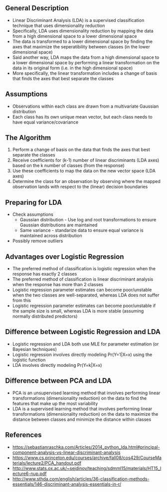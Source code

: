 ## General Description
- Linear Discriminant Analysis (LDA) is a supervised classification technique that uses dimensionality reduction
- Specifically, LDA uses dimensionality reduction by mapping the data from a high dimensional space to a lower dimensional space
- The data is transformed to a lower dimensional space by finding the axes that maximize the seperatibility between classes (in the lower dimensional space)
- Said another way, LDA maps the data from a high dimensional space to a lower dimensional space by performing a linear transformation on the data in its original form (i.e. in the high dimensional space)
- More specifically, the linear transformation includes a change of basis that finds the axes that best separate the classes 

## Assumptions
- Observations within each class are drawn from a multivariate Gaussian distribution
- Each class has its own unique mean vector, but each class needs to have equal variance/covariance

## The Algorithm
1. Perform a change of basis on the data that finds the axes that best separate the classes
2. Receive coefficients for (k-1) number of linear discriminants (LDA axes) based on the k number of classes (from the response)
3. Use these coefficients to map the data on the new vector space (LDA axes)
4. Determine the class for an observation by observing where the mapped observation lands with respect to the (linear) decision boundaries

## Preparing for LDA
- Check assumptions
	- Gaussian distribution - Use log and root transformations to ensure Gaussian distributions are maintained
	- Same variance - standarize data to ensure equal variance is maintained across distribution
- Possibly remove outliers

## Advantages over Logistic Regression
- The preferred method of classification is logistic regression when the response has exactly 2 classes
- The preferred method of classification is linear discriminant analysis when the response has more than 2 classes
- Logistic regression parameter estimates can become poor/unstable when the two classes are well-separated, whereas LDA does not suffer from this
- Logistic regression parameter estimates can become poor/unstable if the sample size is small, whereas LDA is more stable (assuming normally distributed predictors)

## Difference between Logistic Regression and LDA
- Logistic regression and LDA both use MLE for parameter estimation (or Bayesian techniques)
- Logistic regression involves directly modeling Pr(Y=1|X=x) using the logistic function
- LDA involves directly modeling Pr(Y=k|X=x)

## Difference between PCA and LDA
- PCA is an unsupervised learning method that involves performing linear transformations (dimensionality reduction) on the data to find the features that make up the most variability
- LDA is a supervised learning method that involves performing linear transformations (dimensionality reduction) on the data to maximize the distance between classes and minimize the distance within classes

## References
- https://sebastianraschka.com/Articles/2014_python_lda.html#principal-component-analysis-vs-linear-discriminant-analysis
- https://www.cs.princeton.edu/courses/archive/fall08/cos429/CourseMaterials/lecture2/PCA_handout.pdf
- http://www.stats.ox.ac.uk/~sejdinov/teaching/sdmml15/materials/HT15_lecture6-nup.pdf
- http://www.sthda.com/english/articles/36-classification-methods-essentials/146-discriminant-analysis-essentials-in-r/

